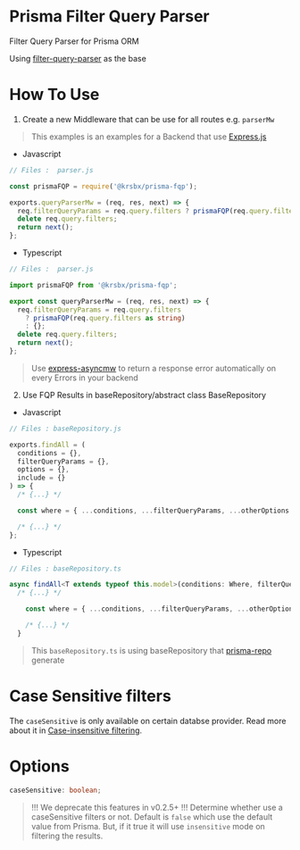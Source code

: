# Prisma Filter Query Parser

Filter Query Parser for Prisma ORM

Using [filter-query-parser](https://github.com/VJD7/filter-query-parser/) as the base

# How To Use

1. Create a new Middleware that can be use for all routes e.g. `parserMw`

> This examples is an examples for a Backend that use [Express.js](https://www.npmjs.com/package/express)

- Javascript

```js
// Files :  parser.js

const prismaFQP = require('@krsbx/prisma-fqp');

exports.queryParserMw = (req, res, next) => {
  req.filterQueryParams = req.query.filters ? prismaFQP(req.query.filters) : {};
  delete req.query.filters;
  return next();
};
```

- Typescript

```ts
// Files :  parser.js

import prismaFQP from '@krsbx/prisma-fqp';

export const queryParserMw = (req, res, next) => {
  req.filterQueryParams = req.query.filters
    ? prismaFQP(req.query.filters as string)
    : {};
  delete req.query.filters;
  return next();
};
```

> Use [express-asyncmw](https://www.npmjs.com/package/express-asyncmw) to return a response error automatically on every Errors in your backend

2. Use FQP Results in baseRepository/abstract class BaseRepository

- Javascript

```js
// Files : baseRepository.js

exports.findAll = (
  conditions = {},
  filterQueryParams = {},
  options = {},
  include = {}
) => {
  /* {...} */

  const where = { ...conditions, ...filterQueryParams, ...otherOptions };

  /* {...} */
};
```

- Typescript

```ts
// Files : baseRepository.ts

async findAll<T extends typeof this.model>(conditions: Where, filterQueryParams: AnyRecord = {}, options: AnyRecord = {}, include: Include = {} as Include) {
  /* {...} */

    const where = { ...conditions, ...filterQueryParams, ...otherOptions };

    /* {...} */
  }
```

> This `baseRepository.ts` is using baseRepository that [prisma-repo](https://www.npmjs.com/package/prisma-repo) generate

# Case Sensitive filters

The `caseSensitive` is only available on certain databse provider. Read more about it in [Case-insensitive filtering](https://www.prisma.io/docs/concepts/components/prisma-client/filtering-and-sorting#case-insensitive-filtering).

# Options

```ts
caseSensitive: boolean;
```

> !!! We deprecate this features in v0.2.5+ !!!
> Determine whether use a caseSensitive filters or not. Default is `false` which use the default value from Prisma. But, if it true it will use `insensitive` mode on filtering the results.
